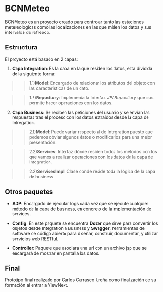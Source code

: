 # BCNMeteo

BCNMeteo es un proyecto creado para controlar tanto las estaciones metereologicas como las localizaciones en las que miden los datos y sus intervalos de refresco.

## Estructura

El proyecto está basado en 2 capas:

1) **Capa Integration**: Es la capa en la que residen los datos, esta dividida de la siguiente forma:
>> 1.1)**Model**: Encargado de relacionar los atributos del objeto con las caracteristicas de un dato.

>> 1.2)**Repository**: Implementa la interfaz *JPARepository* que nos permite hacer operaciones con los datos.
2) **Capa Business**:  Se reciben las peticiones del usuario y se envían las respuestas tras el proceso con los datos extraidos desde la capa de Intregation.

>> 2.1)**Model**: Puede variar respecto al de Integration puesto que podemos obviar algunos datos o modificarlos para una mejor presentación.

>> 2.2)**Services**: Interfaz dónde residen todos los métodos con los que vamos a realizar operaciones con los datos de la capa de Integration.

>> 2.2)**ServicesImpl**: Clase donde reside toda la lógica de la capa de business.

## Otros paquetes

- **AOP**: Encargado de ejecutar logs cada vez que se ejecute cualquier método de la capa de business, en concreto de la implementación de services.

- **Config**: En este paquete se encuentra **Dozer** que sirve para convertir los objetos desde Integration a Business y **Swagger**, herramientas de software de código abierto para diseñar, construir, documentar, y utilizar servicios web RESTful.

- **Controller**: Paquete que asociara una url con un archivo jsp que se encargará de mostrar en pantalla los datos.
## Final
Prototipo final realizado por Carlos Carrasco Ureña como finalización de su formación al entrar a ViewNext.